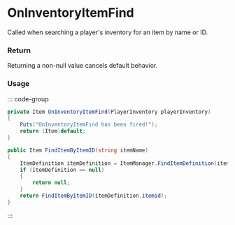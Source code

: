# OnInventoryItemFind
<Badge type="info" text="Item"/>[<Badge type="danger" text="Carbon Compatible"/>](https://github.com/CarbonCommunity/Carbon)[<Badge type="warning" text="Oxide Compatible"/>](https://github.com/OxideMod/Oxide.Rust)
Called when searching a player's inventory for an item by name or ID.

### Return
Returning a non-null value cancels default behavior.

### Usage
::: code-group
```csharp [Example]
private Item OnInventoryItemFind(PlayerInventory playerInventory)
{
	Puts("OnInventoryItemFind has been fired!");
	return (Item)default;
}
```
```csharp [Source — Assembly-CSharp @ PlayerInventory]
public Item FindItemByItemID(string itemName)
{
	ItemDefinition itemDefinition = ItemManager.FindItemDefinition(itemName);
	if (itemDefinition == null)
	{
		return null;
	}
	return FindItemByItemID(itemDefinition.itemid);
}

```
:::
